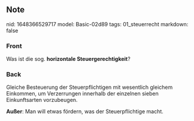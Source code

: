 ## Note
nid: 1648366529717
model: Basic-02d89
tags: 01_steuerrecht
markdown: false

### Front
Was ist die sog. <b>horizontale Steuergerechtigkeit</b>?

### Back
Gleiche Besteuerung der Steuerpflichtigen mit wesentlich gleichem Einkommen, um Verzerrungen innerhalb der einzelnen sieben Einkunftsarten vorzubeugen.

<b>Außer</b>:
Man will etwas fördern, was der Steuerpflichtige macht.
